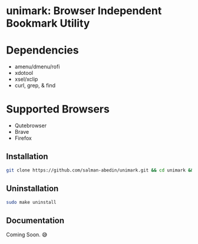 # unimark: Browser Independent Bookmark Utility

# Dependencies

-  amenu/dmenu/rofi
-  xdotool
-  xsel/xclip
-  curl, grep, & find

# Supported Browsers

- Qutebrowser
- Brave
- Firefox

## Installation

```sh
git clone https://github.com/salman-abedin/unimark.git && cd unimark && sudo make install
```

## Uninstallation

```sh
sudo make uninstall
```

## Documentation

Coming Soon. 😅
